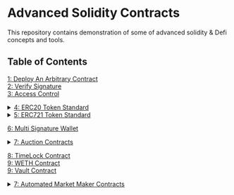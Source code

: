 # Advanced Solidity Contracts

This repository contains demonstration of some of advanced solidity & Defi concepts and tools.

## Table of Contents

[1: Deploy An Arbitrary Contract](./Deploy%20An%20Arbitrary%20Contract/)  
[2: Verify Signature](./Deploy%20An%20Arbitrary%20Contract/)  
[3: Access Control](./Access%20Control/)

<details><summary><a href='ERC20 Token/'>4: ERC20 Token Standard</a></summary>
 <ol>
  <li>
  <a href="ERC20 Token/IERC20.sol">ERC20 Interface</a>
  </li>
  <li>
  <a href="ERC20 Token/ERC20.sol">ERC20 Contract</a>
  </li>
</ol>
</details>

<details><summary><a href='ERC721 Token/'>5: ERC721 Token Standard</a></summary>
 <ol>
  <li>
  <a href="ERC721 Token/IERC165.sol">ERC165 Interface</a>
  </li>
  <li>
  <a href="ERC721 Token/IERC721.sol">ERC721 Interface</a>
  </li>
  <li>
  <a href="ERC721 Token/IERC721Receiver.sol">ERC721Receiver Interface</a>
  </li>
  <li>
  <a href="ERC721 Token/ERC721.sol">ERC721 Contract</a>
  </li>
</ol>
</details>

[6: Multi Signature Wallet](./Multi%20Signature%20Wallet/)

<details><summary><a href='Auction Contracts/'>7: Auction Contracts</a></summary>
 <ol>
  <li>
  <a href="Auction Contracts/DutchAuction.sol">Dutch Auction</a>
  </li>
  <li>
  <a href="Auction Contracts/EnglishAuction.sol">English Auction</a>
  </li>
</ol>
</details>

[8: TimeLock Contract](./TimeLock%20Contract/)  
[9: WETH Contract](./WETH%20Contract/)  
[9: Vault Contract](./Vault%20Contract/)

<details><summary><a href='Automated Market Maker/'>7: Automated Market Maker Contracts</a></summary>
 <ol>
  <li>
  <a href="Automated Market Maker/CSAMM.sol">Constant Sum Automated Market Maker</a>
  </li>
  <li>
  <a href="Automated Market Maker/CPAMM.sol">Constant Product Automated Market Maker</a>
  </li>
</ol>
</details>
